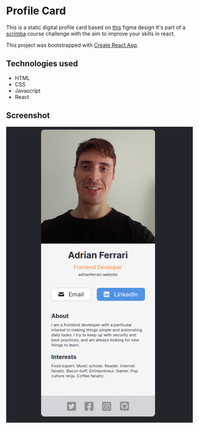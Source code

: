 # Profile Card

This is a static digital profile card based on [this](https://www.figma.com/file/4ctPLUvIn5b5Ep6YPOZWWd/Digital-Business-Card?node-id=0%3A1) figma design 
It's part of a [scrimba](https://scrimba.com/) course challenge with the aim to improve your skills in react.

This project was bootstrapped with [Create React App](https://github.com/facebook/create-react-app).

## Technologies used

 - HTML
 - CSS
 - Javascript
 - React

## Screenshot

![ScreenShot](Screenshot.png)

